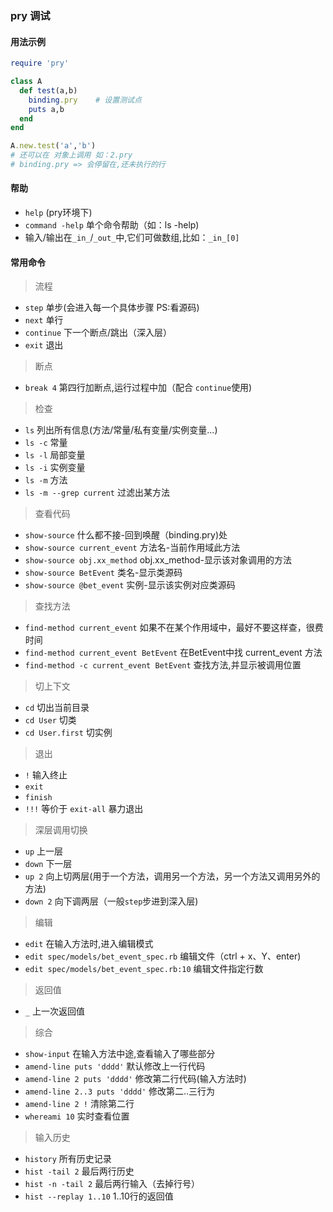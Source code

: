 ### pry 调试
#### 用法示例
```ruby
require 'pry'

class A
  def test(a,b)
    binding.pry    # 设置测试点 
    puts a,b
  end
end

A.new.test('a','b')
# 还可以在 对象上调用 如：2.pry
# binding.pry => 会停留在,还未执行的行
```
#### 帮助
- `help`  (pry环境下) 
- `command -help` 单个命令帮助（如：ls -help)
- 输入/输出在`_in_`/`_out_`中,它们可做数组,比如：`_in_[0]`

#### 常用命令
> 流程
- `step`      单步(会进入每一个具体步骤 PS:看源码)
- `next`      单行
- `continue`  下一个断点/跳出（深入层）
- `exit`       退出

>断点
- `break 4`   第四行加断点,运行过程中加（配合 `continue`使用)

> 检查
- `ls`          列出所有信息(方法/常量/私有变量/实例变量...)
- `ls -c`       常量
- `ls -l`       局部变量
- `ls -i`       实例变量
- `ls -m`       方法
- `ls -m --grep current` 过滤出某方法

> 查看代码
- `show-source`                  什么都不接-回到唤醒（binding.pry)处
- `show-source current_event`    方法名-当前作用域此方法
- `show-source obj.xx_method`    obj.xx_method-显示该对象调用的方法
- `show-source BetEvent`         类名-显示类源码
- `show-source @bet_event`       实例-显示该实例对应类源码

> 查找方法
- `find-method current_event`              如果不在某个作用域中，最好不要这样查，很费时间
- `find-method current_event BetEvent`     在BetEvent中找 current_event 方法
- `find-method -c current_event BetEvent`  查找方法,并显示被调用位置

> 切上下文
- `cd`            切出当前目录            
- `cd User`       切类
- `cd User.first` 切实例

>退出
- `!`         输入终止
- `exit`
- `finish`
- `!!!`       等价于 `exit-all` 暴力退出

>深层调用切换
- `up`   上一层
- `down` 下一层
- `up 2` 向上切两层(用于一个方法，调用另一个方法，另一个方法又调用另外的方法)
- `down 2` 向下调两层（一般`step`步进到深入层)


>编辑
- `edit`                                      在输入方法时,进入编辑模式
- `edit spec/models/bet_event_spec.rb`        编辑文件（ctrl + x、Y、enter)
- `edit spec/models/bet_event_spec.rb:10`     编辑文件指定行数

>返回值
- `_` 上一次返回值

>综合
- `show-input`                    在输入方法中途,查看输入了哪些部分
- `amend-line puts 'dddd'`        默认修改上一行代码
- `amend-line 2 puts 'dddd'`      修改第二行代码(输入方法时)  
- `amend-line 2..3 puts 'dddd'`   修改第二..三行为
- `amend-line 2 !`                清除第二行
- `whereami 10`                   实时查看位置

>输入历史
- `history`                所有历史记录
- `hist -tail 2`           最后两行历史
- `hist -n -tail 2`        最后两行输入（去掉行号）
- `hist --replay 1..10`    1..10行的返回值
















